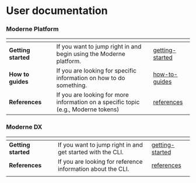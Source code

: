 # User documentation

### Moderne Platform

<table data-view="cards"><thead><tr><th></th><th></th><th></th><th data-hidden data-card-target data-type="content-ref"></th></tr></thead><tbody><tr><td><strong>Getting started</strong></td><td></td><td>If you want to jump right in and begin using the Moderne platform.</td><td><a href="moderne-platform/getting-started/">getting-started</a></td></tr><tr><td><strong>How to guides</strong></td><td></td><td>If you are looking for specific information on how to do something.</td><td><a href="moderne-platform/how-to-guides/">how-to-guides</a></td></tr><tr><td><strong>References</strong></td><td></td><td>If you are looking for more information on a specific topic (e.g., Moderne tokens)</td><td><a href="moderne-developer-experience/references/">references</a></td></tr></tbody></table>

### Moderne DX

<table data-card-size="large" data-view="cards"><thead><tr><th></th><th></th><th></th><th data-hidden data-card-target data-type="content-ref"></th></tr></thead><tbody><tr><td><strong>Getting started</strong></td><td></td><td>If you want to jump right in and get started with the CLI.</td><td><a href="moderne-developer-experience/getting-started/">getting-started</a></td></tr><tr><td><strong>References</strong></td><td></td><td>If you are looking for reference information about the CLI.</td><td><a href="moderne-platform/references/">references</a></td></tr><tr><td></td><td></td><td></td><td></td></tr></tbody></table>
